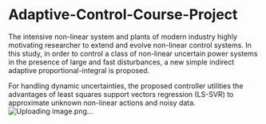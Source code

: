 # Adaptive-Control-Course-Project

The intensive non-linear system and plants of modern industry highly motivating researcher to extend and evolve non-linear control systems. In this study, in order to control a class of non-linear uncertain power systems in the presence of large and fast disturbances, a new simple indirect adaptive proportional-integral is proposed.

For handling dynamic uncertainties, the proposed controller utilities the advantages of least squares support vectors regression (LS-SVR) to approximate unknown non-linear actions and noisy data.
![Uploading image.png…]()
